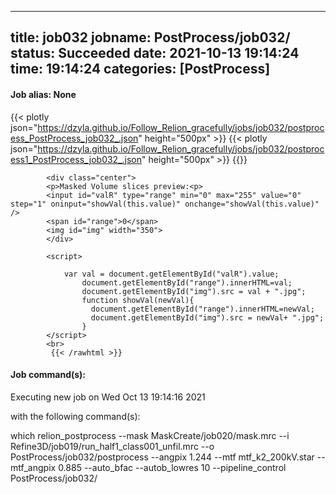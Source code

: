 
---
title: job032
jobname: PostProcess/job032/
status: Succeeded
date: 2021-10-13 19:14:24
time: 19:14:24
categories: [PostProcess]
---

#### Job alias: None

{{< plotly json="https://dzyla.github.io/Follow_Relion_gracefully/jobs/job032/postprocess_PostProcess_job032_.json" height="500px" >}}
{{< plotly json="https://dzyla.github.io/Follow_Relion_gracefully/jobs/job032/postprocess1_PostProcess_job032_.json" height="500px" >}}
{{<rawhtml >}} 

            <div class="center">
            <p>Masked Volume slices preview:<p>
            <input id="valR" type="range" min="0" max="255" value="0" step="1" oninput="showVal(this.value)" onchange="showVal(this.value)" />
            <span id="range">0</span>
            <img id="img" width="350">
            </div>

            <script>

                var val = document.getElementById("valR").value;
                    document.getElementById("range").innerHTML=val;
                    document.getElementById("img").src = val + ".jpg";
                    function showVal(newVal){
                      document.getElementById("range").innerHTML=newVal;
                      document.getElementById("img").src = newVal+ ".jpg";
                    }
            </script>
            <br>
             {{< /rawhtml >}}

#### Job command(s):


 
 Executing new job on Wed Oct 13 19:14:16 2021
 
 with the following command(s): 

which relion_postprocess --mask MaskCreate/job020/mask.mrc --i Refine3D/job019/run_half1_class001_unfil.mrc --o PostProcess/job032/postprocess  --angpix 1.244 --mtf mtf_k2_200kV.star --mtf_angpix 0.885 --auto_bfac  --autob_lowres 10  --pipeline_control PostProcess/job032/
 
 


